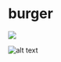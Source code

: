 # burger

<img src="BurgersCapture.png">

![alt text](screenshots/BurgersCapture.png "Eat - Da - Burgers")
